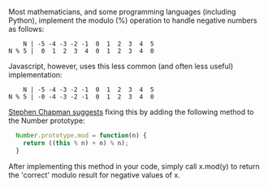 
Most mathematicians, and some programming languages (including Python), implement the modulo (%) operation to handle negative numbers as follows:

```
    N | -5 -4 -3 -2 -1  0  1  2  3  4  5
N % 5 |  0  1  2  3  4  0  1  2  3  4  0
```

Javascript, however, uses this less common (and often less useful) implementation:

```
    N | -5 -4 -3 -2 -1  0  1  2  3  4  5
N % 5 | -0 -4 -3 -2 -1  0  1  2  3  4  0
```

[Stephen Chapman suggests](http://javascript.about.com/od/problemsolving/a/modulobug.htm) fixing this by adding the following method to the Number prototype:

```javascript
  Number.prototype.mod = function(n) {
    return ((this % n) + n) % n);
  }
```

After implementing this method in your code, simply call x.mod(y) to return the 'correct' modulo result for negative values of x.
